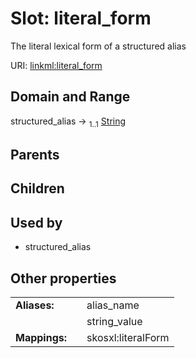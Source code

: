 
# Slot: literal_form


The literal lexical form of a structured alias

URI: [linkml:literal_form](https://w3id.org/linkml/literal_form)


## Domain and Range

structured_alias &#8594;  <sub>1..1</sub> [String](types/String.md)

## Parents


## Children


## Used by

 * structured_alias

## Other properties

|  |  |  |
| --- | --- | --- |
| **Aliases:** | | alias_name |
|  | | string_value |
| **Mappings:** | | skosxl:literalForm |

